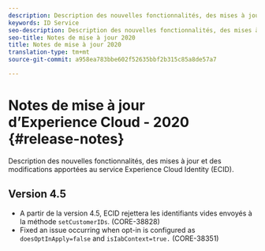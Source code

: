 ```yaml
---
description: Description des nouvelles fonctionnalités, des mises à jour et des modifications apportées au service Experience Cloud Identity.
keywords: ID Service
seo-description: Description des nouvelles fonctionnalités, des mises à jour et des modifications apportées au service Experience Cloud Identity.
seo-title: Notes de mise à jour 2020
title: Notes de mise à jour 2020
translation-type: tm+mt
source-git-commit: a958ea783bbe602f52635bbf2b315c85a8de57a7

---
```



# Notes de mise à jour d’Experience Cloud - 2020 {#release-notes}

Description des nouvelles fonctionnalités, des mises à jour et des modifications apportées au service Experience Cloud Identity (ECID).

## Version 4.5

* A partir de la version 4.5, ECID rejettera les identifiants vides envoyés à la méthode `setCustomerIDs`. (CORE-38828)
* Fixed an issue occurring when opt-in is configured as `doesOptInApply=false` and `isIabContext=true.` (CORE-38351)
